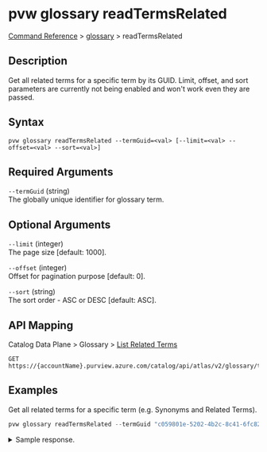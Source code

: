 # pvw glossary readTermsRelated
[Command Reference](../../../README.md#command-reference) > [glossary](./main.md) > readTermsRelated

## Description
Get all related terms for a specific term by its GUID. Limit, offset, and sort parameters are currently not being enabled and won't work even they are passed.

## Syntax
```
pvw glossary readTermsRelated --termGuid=<val> [--limit=<val> --offset=<val> --sort=<val>]
```

## Required Arguments
`--termGuid` (string)  
The globally unique identifier for glossary term.

## Optional Arguments
`--limit` (integer)  
The page size [default: 1000].

`--offset` (integer)  
Offset for pagination purpose [default: 0].

`--sort` (string)  
The sort order - ASC or DESC [default: ASC].

## API Mapping
Catalog Data Plane > Glossary > [List Related Terms](https://docs.microsoft.com/en-us/rest/api/purview/catalogdataplane/glossary/list-related-terms)
```
GET https://{accountName}.purview.azure.com/catalog/api/atlas/v2/glossary/terms/{termGuid}/related
```

## Examples
Get all related terms for a specific term (e.g. Synonyms and Related Terms).
```powershell
pvw glossary readTermsRelated --termGuid "c059801e-5202-4b2c-8c41-6fc82f8404a0"
```

<details><summary>Sample response.</summary>
<p>

```json
{
    "seeAlso": [
        {
            "displayText": "Workplace Analytics_Meeting",
            "relationGuid": "47e3b5e4-cfc3-4780-bab9-91041b68acf5",
            "termGuid": "0d8c0610-4c8b-4f90-b18b-e85d688eb2e6"
        },
        {
            "displayText": "Workplace Analytics_Attendee",
            "relationGuid": "efe0da8f-d612-4c75-b821-a6abc20bf35d",
            "termGuid": "09a7f806-8612-4de4-b87a-5481f6e2878c"
        }
    ],
    "synonyms": [
        {
            "displayText": "Workplace Analytics_Attendee",
            "relationGuid": "df33c998-9623-44e7-90a0-d595aff476c3",
            "termGuid": "09a7f806-8612-4de4-b87a-5481f6e2878c"
        }
    ]
}
```
</p>
</details>
